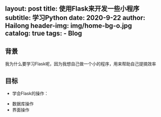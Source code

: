 
layout:     post
title:      使用Flask来开发一些小程序
subtitle:   学习Python
date:       2020-9-22
author:     Hailong
header-img: img/home-bg-o.jpg
catalog: true
tags:
    - Blog
---

## 背景
我为什么要学习Flask呢，因为我想自己做一个小的程序，用来帮助自己提搞效率

## 目标
* 学会Flask的操作：
- 数据库操作
- 界面操作

